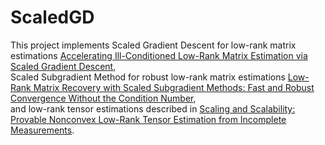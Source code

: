 # ScaledGD
This project implements Scaled Gradient Descent for low-rank matrix estimations [Accelerating Ill-Conditioned Low-Rank Matrix Estimation via Scaled Gradient Descent](https://arxiv.org/abs/2005.08898),  
Scaled Subgradient Method for robust low-rank matrix estimations [Low-Rank Matrix Recovery with Scaled Subgradient Methods: Fast and Robust Convergence Without the Condition Number](https://arxiv.org/abs/2010.13364),  
and low-rank tensor estimations described in [Scaling and Scalability: Provable Nonconvex Low-Rank Tensor Estimation from Incomplete Measurements](https://arxiv.org/abs/2104.14526).
